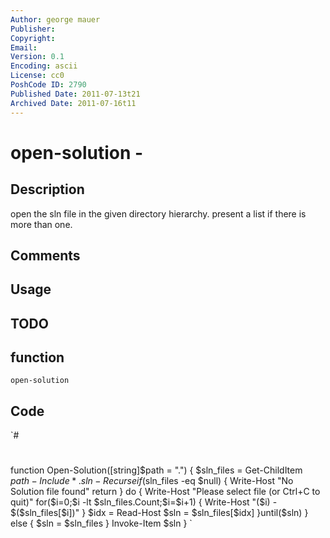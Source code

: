 ```yaml
---
Author: george mauer
Publisher: 
Copyright: 
Email: 
Version: 0.1
Encoding: ascii
License: cc0
PoshCode ID: 2790
Published Date: 2011-07-13t21
Archived Date: 2011-07-16t11
---
```


# open-solution - 

## Description

open the sln file in the given directory hierarchy. present a list if there is more than one.

## Comments



## Usage



## TODO



## function

`open-solution`

## Code

`#
 #
 function Open-Solution([string]$path = ".") {
   $sln_files = Get-ChildItem $path -Include *.sln -Recurse
   if($sln_files -eq $null) {
     Write-Host "No Solution file found"
     return
   }
     do {
       Write-Host "Please select file (or Ctrl+C to quit)"
       for($i=0;$i -lt $sln_files.Count;$i=$i+1) { Write-Host "($i) - $($sln_files[$i])" }
       $idx = Read-Host
       $sln = $sln_files[$idx]
     }until($sln)
   }
   else { $sln = $sln_files }
   Invoke-Item $sln
 }
`

